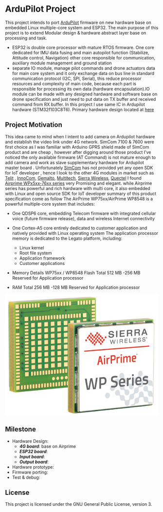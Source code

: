 # ArduPilot Project
This project intends to port [ArduPilot](https://github.com/ArduPilot/ardupilot) firmware on new hardware base on embedded Linux multiple-core system and ESP32.
The main purpose of this project is to extend Modular design & hardware abstract layer base on processing and task.
- ESP32 is double core processor with mature RTOS firmware. One core dedicated for IMU data fusing and main autopilot function (Stabilize, Attitude control, Navigation) other core responsible for communication, auxiliary module management and ground station 
- separate IO module, manage pilot commands and drone actuators data for main core system and it only exchange data on bus line in standard communication protocol (I2C, SPI, Serial), this reduce processor resources and complexity of main code, because each part is responsible for processing its own data (hardware encapsulation).IO module can be made with any designed hardware and software base on drone specification and just need to put data on TX buffer and received command from RX buffer. In this project I use same IC in Ardupilot hardware (STM32f103C8T6). Primary hardware design located at [here](Hardware/IO_Modules/readme.md) 


## Project Motivation ##
This idea came to mind when I intent to add camera on Ardupilot hardware and establish the video link under 4G network. 
SimCom 7100 & 7600 were first choice as I was familiar with Arduino GPRS shield made of SimCom product and are cheap , 
however after digging around those product I’ve noticed  the only available firmware (AT Command) is not mature enough to add camera and work as slave supplementary hardware for Ardupilot master board .
Unfortunately [SimCom]() has not provided yet any open SDK for IoT developer , hence I look to the other 4G modules in market such as [Telit]( https://www.telit.com)  , [InnoCom]( https://www.innocomm.com), [Gemalto]( https://www.gemalto.com), [Multitech]( https://www.multitech.com/), [Sierra Wireless]( https://www.sierrawireless.com), [Quectel]( https://www.quectel.com)
I found [Airprime WPx5xx-76xx series](https://source.sierrawireless.com/devices/wp-series/wp7502/) very Promising and elegant. 
while Airprime series has powerful and rich hardware with multi core, it also  embedded with Linux and open source SDK  for IoT developer 
summary of this product specification  come as follow
The AirPrime WP75xx/AirPrime WP8548 is a powerful multiple-core system that includes:
- One QDSP6 core, embedding Telecom firmware with integrated cellular voice (future firmware release), data and wireless Internet connectivity
- One Cortex-A5 core entirely dedicated to customer application and natively provided with Linux operating system
The application processor memory is dedicated to the Legato platform, including:
    - Linux kernel
    - Root file system
    - Application framework
    - Customer applications

- Memory Details WP75xx / WP8548
Flash Total 512 MB
    -256 MB Reserved for Application processor 
- RAM Total 256 MB
    -128 MB Reserved for Application processor 

![Pin Functions](Resources/Images/sierrawireless.jpg)

## Milestone ##
- Hardware Design:
  - ***4G board***: base on Airprime
  - ***ESP32 board***:   
  - ***Input board***:   
  - ***Output board***:   
- Hardware prototype:  
- Firmware porting: 
- Test & debug: 

## License ##

This project is licensed under the GNU General Public License, version 3.
